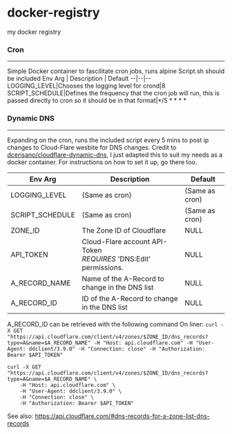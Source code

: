 # docker-registry
my docker registry
### Cron
-----
Simple Docker container to fascilitate cron jobs, runs alpine
Script.sh should be included
Env Arg | Description | Default 
--|--|--
LOGGING_LEVEL|Chooses the logging level for crond|8
SCRIPT_SCHEDULE|Defines the frequency that the cron job will run, this is passed directly to cron so it should be in that format|*/5 * * * *


### Dynamic DNS
-----
Expanding on the cron, runs the included script every 5 mins to post ip changes to Cloud-Flare wesbite for DNS changes.
Credit to [dcerisano/cloudflare-dynamic-dns](https://github.com/dcerisano/cloudflare-dynamic-dns), I just adapted this to suit my needs as a docker container. For instructions on how to set it up, go there too. 

Env Arg | Description | Default
--|--|--
LOGGING_LEVEL | (Same as cron) | (Same as cron)
SCRIPT_SCHEDULE|(Same as cron)| (Same as cron)
ZONE_ID| The Zone ID of Cloudflare| NULL
API_TOKEN | Cloud-Flare account API-Token<br> *REQUIRES* 'DNS:Edit' permissions. |NULL
A_RECORD_NAME|Name of the A-Record to change in the DNS list|NULL
A_RECORD_ID|ID of the A-Record to change in the DNS list |NULL

A_RECORD_ID can be retrieved with the following command
On liner: ```curl -X GET "https://api.cloudflare.com/client/v4/zones/$ZONE_ID/dns_records?type=A&name=$A_RECORD_NAME" -H "Host: api.cloudflare.com" -H "User-Agent: ddclient/3.9.0" -H "Connection: close" -H "Authorization: Bearer $API_TOKEN"```
```
curl -X GET "https://api.cloudflare.com/client/v4/zones/$ZONE_ID/dns_records?type=A&name=$A_RECORD_NAME" \
    -H "Host: api.cloudflare.com" \
    -H "User-Agent: ddclient/3.9.0" \
    -H "Connection: close" \
    -H "Authorization: Bearer $API_TOKEN"
```
See also: https://api.cloudflare.com/#dns-records-for-a-zone-list-dns-records
